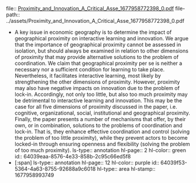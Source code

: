 file:: [Proximity_and_Innovation_A_Critical_Asse_1677958772398_0.pdf](../assets/Proximity_and_Innovation_A_Critical_Asse_1677958772398_0.pdf)
file-path:: ../assets/Proximity_and_Innovation_A_Critical_Asse_1677958772398_0.pdf

- A key issue in economic geography is to determine the impact of geographical proximity on interactive learning and innovation. We argue that the importance of geographical proximity cannot be assessed in isolation, but should always be examined in relation to other dimensions of proximity that may provide alternative solutions to the problem of coordination. We claim that geographical proximity per se is neither a necessary nor a sufficient condition for learning to take place. Nevertheless, it facilitates interactive learning, most likely by strengthening the other dimensions of proximity. However, proximity may also have negative impacts on innovation due to the problem of lock-in. Accordingly, not only too little, but also too much proximity may be detrimental to interactive learning and innovation. This may be the case for all five dimensions of proximity discussed in the paper, i.e. cognitive, organizational, social, institutional and geographical proximity. Finally, the paper presents a number of mechanisms that offer, by their own, or in combination, solutions to the problems of coordination and lock-in. That is, they enhance effective coordination and control (solving the problem of too little proximity), while they prevent actors to become locked-in through ensuring openness and flexibility (solving the problem of too much proximity).
  ls-type:: annotation
  hl-page:: 2
  hl-color:: green
  id:: 64039eaa-8576-4e33-858b-2c95c66ed5f8
- [:span]
  ls-type:: annotation
  hl-page:: 12
  hl-color:: purple
  id:: 64039f53-5364-4a63-8755-92688a9c6018
  hl-type:: area
  hl-stamp:: 1677958993749